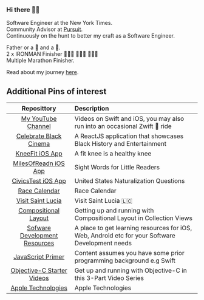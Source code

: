 ### Hi there 👋🏾

Software Engineer at the New York Times.   
Community Advisor at [Pursuit](https://www.pursuit.org).  
Continuously on the hunt to better my craft as a Software Engineer.   

Father or a 🐉  and a 🐒.  
2 x IRONMAN Finisher 🏊🏾‍♂️ 🚴🏾‍♂️ 🏃🏾‍♂️  
Multiple Marathon Finisher. 

Read about my journey [here](https://people.com/human-interest/ios-developer-alex-paul-shares-his-incredible-immigration-story/). 

## Additional Pins of interest 

| Reposittory | Description |
|:--------:|:----------|
| [My YouTube Channel](http://youtube.com/alexpaulnyc) | Videos on Swift and iOS, you may also run into an occasional Zwift 🚴 ride |
| [Celebrate Black Cinema](https://blackcinema.netlify.app/) | A ReactJS application that showcases Black History and Entertainment |
| [KneeFit iOS App](https://apps.apple.com/us/app/kneefit/id899101811) | A fit knee is a healthy knee |
| [MilesOfReadn iOS App](https://apps.apple.com/us/app/milesofreadn/id1436642991) | Sight Words for Little Readers|
| [CivicsTest iOS App](https://apps.apple.com/us/app/civicstest/id1551652256) | United States Naturalization Questions |
| [Race Calendar](https://racecalendar.netlify.app/) | Race Calendar |
| [Visit Saint Lucia](https://visitsaintlucia.netlify.app/) | Visit Saint Lucia 🇱🇨 |
| [Compositional Layout](https://github.com/alexpaul/Compositional-Layout) | Getting up and running with Compositional Layout in Collection Views |
| [Sofware Development Resources](https://github.com/alexpaul/SoftwareDevelopmentResources) | A place to get learning resources for iOS, Web, Android etc for your Software Development needs |
| [JavaScript Primer](https://github.com/alexpaul/JavaScript) | Content assumes you have some prior programming background e.g Swift |
| [Objective-C Starter Videos](https://www.youtube.com/watch?v=2CPt99dnroQ&lc=UgzQxOR5YuG_9Pgpqs94AaABAg) | Get up and running with Objective-C in this 3-Part Video Series |
| [Apple Technologies](https://developer.apple.com/documentation/technologies) | Apple Technologies |

<!--
**alexpaul/alexpaul** is a ✨ _special_ ✨ repository because its `README.md` (this file) appears on your GitHub profile.

Here are some ideas to get you started:

- 🔭 I’m currently working on ...
- 🌱 I’m currently learning ...
- 👯 I’m looking to collaborate on ...
- 🤔 I’m looking for help with ...
- 💬 Ask me about ...
- 📫 How to reach me: ...
- 😄 Pronouns: ...
- ⚡ Fun fact: ...
-->

